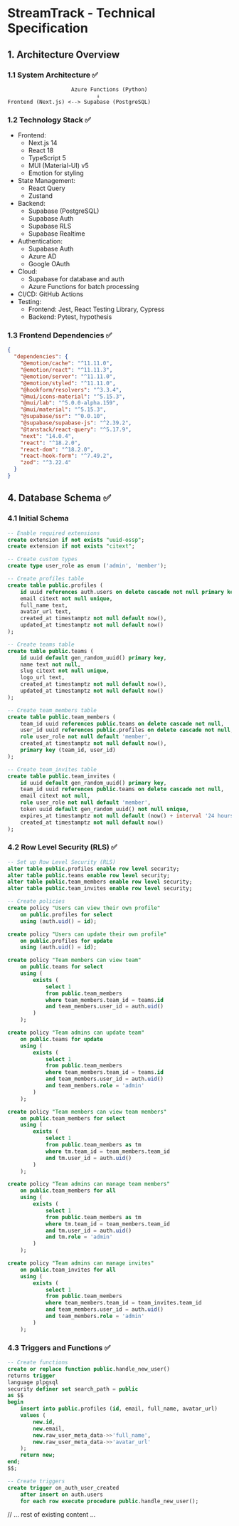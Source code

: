 # StreamTrack - Technical Specification

## 1. Architecture Overview

### 1.1 System Architecture ✅

```
                    Azure Functions (Python)
                            ↓
Frontend (Next.js) <--> Supabase (PostgreSQL)
```

### 1.2 Technology Stack ✅

- Frontend:
  - Next.js 14
  - React 18
  - TypeScript 5
  - MUI (Material-UI) v5
  - Emotion for styling
- State Management:
  - React Query
  - Zustand
- Backend:
  - Supabase (PostgreSQL)
  - Supabase Auth
  - Supabase RLS
  - Supabase Realtime
- Authentication:
  - Supabase Auth
  - Azure AD
  - Google OAuth
- Cloud:
  - Supabase for database and auth
  - Azure Functions for batch processing
- CI/CD: GitHub Actions
- Testing:
  - Frontend: Jest, React Testing Library, Cypress
  - Backend: Pytest, hypothesis

### 1.3 Frontend Dependencies ✅

```json
{
  "dependencies": {
    "@emotion/cache": "^11.11.0",
    "@emotion/react": "^11.11.3",
    "@emotion/server": "^11.11.0",
    "@emotion/styled": "^11.11.0",
    "@hookform/resolvers": "^3.3.4",
    "@mui/icons-material": "^5.15.3",
    "@mui/lab": "^5.0.0-alpha.159",
    "@mui/material": "^5.15.3",
    "@supabase/ssr": "^0.0.10",
    "@supabase/supabase-js": "^2.39.2",
    "@tanstack/react-query": "^5.17.9",
    "next": "14.0.4",
    "react": "^18.2.0",
    "react-dom": "^18.2.0",
    "react-hook-form": "^7.49.2",
    "zod": "^3.22.4"
  }
}
```

## 4. Database Schema ✅

### 4.1 Initial Schema

```sql
-- Enable required extensions
create extension if not exists "uuid-ossp";
create extension if not exists "citext";

-- Create custom types
create type user_role as enum ('admin', 'member');

-- Create profiles table
create table public.profiles (
    id uuid references auth.users on delete cascade not null primary key,
    email citext not null unique,
    full_name text,
    avatar_url text,
    created_at timestamptz not null default now(),
    updated_at timestamptz not null default now()
);

-- Create teams table
create table public.teams (
    id uuid default gen_random_uuid() primary key,
    name text not null,
    slug citext not null unique,
    logo_url text,
    created_at timestamptz not null default now(),
    updated_at timestamptz not null default now()
);

-- Create team_members table
create table public.team_members (
    team_id uuid references public.teams on delete cascade not null,
    user_id uuid references public.profiles on delete cascade not null,
    role user_role not null default 'member',
    created_at timestamptz not null default now(),
    primary key (team_id, user_id)
);

-- Create team_invites table
create table public.team_invites (
    id uuid default gen_random_uuid() primary key,
    team_id uuid references public.teams on delete cascade not null,
    email citext not null,
    role user_role not null default 'member',
    token uuid default gen_random_uuid() not null unique,
    expires_at timestamptz not null default (now() + interval '24 hours'),
    created_at timestamptz not null default now()
);
```

### 4.2 Row Level Security (RLS) ✅

```sql
-- Set up Row Level Security (RLS)
alter table public.profiles enable row level security;
alter table public.teams enable row level security;
alter table public.team_members enable row level security;
alter table public.team_invites enable row level security;

-- Create policies
create policy "Users can view their own profile"
    on public.profiles for select
    using (auth.uid() = id);

create policy "Users can update their own profile"
    on public.profiles for update
    using (auth.uid() = id);

create policy "Team members can view team"
    on public.teams for select
    using (
        exists (
            select 1
            from public.team_members
            where team_members.team_id = teams.id
            and team_members.user_id = auth.uid()
        )
    );

create policy "Team admins can update team"
    on public.teams for update
    using (
        exists (
            select 1
            from public.team_members
            where team_members.team_id = teams.id
            and team_members.user_id = auth.uid()
            and team_members.role = 'admin'
        )
    );

create policy "Team members can view team members"
    on public.team_members for select
    using (
        exists (
            select 1
            from public.team_members as tm
            where tm.team_id = team_members.team_id
            and tm.user_id = auth.uid()
        )
    );

create policy "Team admins can manage team members"
    on public.team_members for all
    using (
        exists (
            select 1
            from public.team_members as tm
            where tm.team_id = team_members.team_id
            and tm.user_id = auth.uid()
            and tm.role = 'admin'
        )
    );

create policy "Team admins can manage invites"
    on public.team_invites for all
    using (
        exists (
            select 1
            from public.team_members
            where team_members.team_id = team_invites.team_id
            and team_members.user_id = auth.uid()
            and team_members.role = 'admin'
        )
    );
```

### 4.3 Triggers and Functions ✅

```sql
-- Create functions
create or replace function public.handle_new_user()
returns trigger
language plpgsql
security definer set search_path = public
as $$
begin
    insert into public.profiles (id, email, full_name, avatar_url)
    values (
        new.id,
        new.email,
        new.raw_user_meta_data->>'full_name',
        new.raw_user_meta_data->>'avatar_url'
    );
    return new;
end;
$$;

-- Create triggers
create trigger on_auth_user_created
    after insert on auth.users
    for each row execute procedure public.handle_new_user();
```

// ... rest of existing content ...
